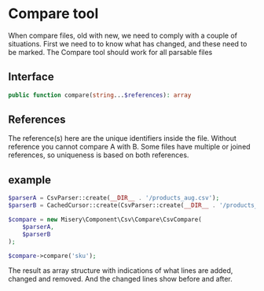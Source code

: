 # Compare tool

When compare files, old with new, we need to comply with a couple of situations.
First we need to to know what has changed, and these need to be marked.
The Compare tool should work for all parsable files

## Interface

```php
public function compare(string...$references): array
```

## References
The reference(s) here are the unique identifiers inside the file.
Without reference you cannot compare A with B.
Some files have multiple or joined references, so uniqueness is based on both references.

## example

```php
$parserA = CsvParser::create(__DIR__ . '/products_aug.csv');
$parserB = CachedCursor::create(CsvParser::create(__DIR__ . '/products_set.csv'));

$compare = new Misery\Component\Csv\Compare\CsvCompare(
    $parserA,
    $parserB
);

$compare->compare('sku');
```

The result as array structure with indications of what lines are added, changed and removed.
And the changed lines show before and after.
